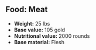## Food: Meat
- **Weight:** 25 lbs
- **Base value:** 105 gold
- **Nutritional value:** 2000 rounds
- **Base material:** Flesh
